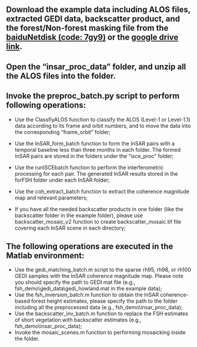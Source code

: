    ## Download the example data including ALOS files, extracted GEDI data, backscatter product, and the forest/Non-forest masking file from the [baiduNetdisk (code: 7gy9)](https://pan.baidu.com/s/1i8TLB8vmYJE_6xVxpUv77Q) or the [google drive link](https://drive.google.com/drive/folders/1L2rMJK9SsR7YuBTz3BUw0nmz_yhkCVK5?usp=drive_link).

   ## Open the “insar_proc_data” folder, and unzip all the ALOS files into the folder.

   ## Invoke the preproc_batch.py script to perform following operations:
   * Use the ClassfiyALOS function to classify the ALOS (Level-1 or Level-1.1) data according to its frame and orbit numbers, and to move the data into the corresponding “frame_orbit” folder;
   
   * Use the InSAR_form_batch function to form the InSAR pairs with a temporal baseline less than three months in each folder. The formed InSAR pairs are stored in the folders under the “isce_proc” folder;

   * Use the runISCEbatch function to perform the interferometric processing for each pair. The generated InSAR results stored in the forFSH folder under each InSAR folder;

   * Use the coh_extract_batch function to extract the coherence magnitude map and relevant parameters;

   * If you have all the needed backscatter products in one folder (like the backscatter folder in the example folder), please use backscatter_mosaic_v2 function to create backscatter_mosaic.tif file covering each InSAR scene in each directory;

  ## The following operations are executed in the Matlab environment:
  * Use the gedi_matching_batch.m script to the sparse rh95, rh98, or rh100 GEDI samples with the InSAR coherence magnitude map. Please note you should specify the path to GEDI mat file (e.g., fsh_demo\gedi_data\gedi_howland.mat in the example data);
  * Use the fsh_inversion_batch.m function to obtain the InSAR coherence-based forest height estimates, please specify the path to the folder including all the preprocessed data (e.g., fsh_demo\insar_proc_data);
  * Use the backscatter_inv_batch.m function to replace the FSH estimates of short vegetation with backscatter estimates (e.g., fsh_demo\insar_proc_data);
  * Invoke the mosaic_scenes.m function to performing mosaicking inside the folder.
